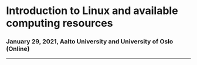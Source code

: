 # Introduction to Linux and available computing resources

### January 29, 2021, Aalto University and University of Oslo (Online)

---
